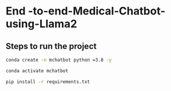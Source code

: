 # End -to-end-Medical-Chatbot-using-Llama2

## Steps to run the project

```bash
conda create -n mchatbot python =3.8 -y
```

```bash
conda activate mchatbot
```

```bash
pip install -r requirements.txt
````
